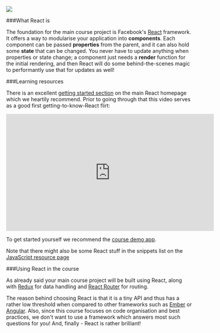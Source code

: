 <img class="toprightimg" src="https://cdn.auth0.com/blog/react-js/react.png"/>

###What React is

The foundation for the main course project is Facebook's [React](http://facebook.github.io/react/) framework. It offers a way to modularise your application into **components**. Each component can be passed **properties** from the parent, and it can also hold some **state** that can be changed. You never have to update anything when properties or state change; a component just needs a **render** function for the initial rendering, and then React will do some behind-the-scenes magic to performantly use that for updates as well!

###Learning resources

There is an excellent [getting started section](https://facebook.github.io/react/docs/getting-started.html) on the main React homepage which we heartily recommend. Prior to going through that this video serves as a good first getting-to-know-React flirt:

<iframe width="560" height="315" src="https://www.youtube.com/embed/x7cQ3mrcKaY" frameborder="0" allowfullscreen></iframe>

To get started yourself we recommend the [course demo app](../demo-app). 

Note that there might also be some React stuff in the snippets list on the [JavaScript resource page](../javascript)

###Using React in the course

As already said your main course project will be built using React, along with [Redux](../redux) for data handling and [React Router](../react-router) for routing.

The reason behind choosing React is that it is a tiny API and thus has a rather low threshold when compared to other frameworks such as [Ember](http://emberjs.com/) or [Angular](https://angularjs.org/). Also, since this course focuses on code organisation and best practices, we don't want to use a framework which answers most such questions for you! And, finally - React is rather brilliant!

